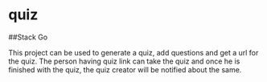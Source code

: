 # quiz

##Stack
Go


This project can be used to generate a quiz, add questions and get a url for the quiz.
The person having quiz link can take the quiz and once he is finished with the quiz, the quiz creator will be notified about the same.